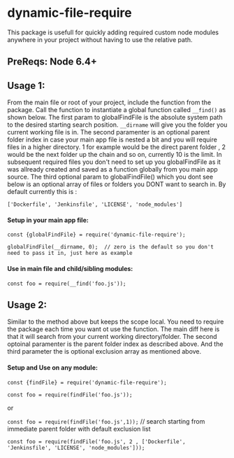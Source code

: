 # dynamic-file-require

This package is usefull for quickly adding required custom node modules anywhere in your project without having to use the relative path.

## PreReqs: Node 6.4+

## Usage 1: 

From the main file or root of your project, include the function from the package. Call the function to instantiate a global function called `__find()` as shown below. The first param to globalFindFile is the absolute system path to the desired starting search position. `__dirname` will give you the folder you current working file is in. The second paramenter is an optional parent folder index in case your main app file is nested a bit and you will require files in a higher directory. 1 for example would be the direct parent folder , 2 would be the next folder up the chain and so on, currently 10 is the limit. In subsequent required files you don't need to set up you globalFindFile as it was allready created and saved as a function globally from you main app source. The third optional param to globalFindFile() which you dont see below is an optional array of files or folders you DONT want to search in. By default currently this is :

`['Dockerfile', 'Jenkinsfile', 'LICENSE', 'node_modules']`

#### Setup in your main app file:

`const {globalFindFile} = require('dynamic-file-require');`

``globalFindFile(__dirname, 0); 
// zero is the default so you don't need to pass it in, just here as example``

#### Use in main file and child/sibling modules: 

`const foo = require(__find('foo.js'));`


## Usage 2:

Similar to the method above but keeps the scope local. You need to require the package each time you want ot use the function. The main diff here is that it will search from your current working directory/folder. The second optoinal paramenter is the parent folder index as described above. And the third parameter the is optional exclusion array as mentioned above. 

#### Setup and Use on any module:

`const {findFile} = require('dynamic-file-require');`

`const foo = require(findFile('foo.js'));` 

or

`const foo = require(findFile('foo.js',1));`  // search starting from immediate parent folder with default exclusion list

`const foo = require(findFile('foo.js', 2 , ['Dockerfile', 'Jenkinsfile', 'LICENSE', 'node_modules']));`


